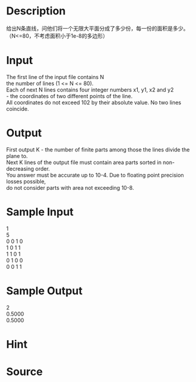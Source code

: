 
# Description

<div class="content"><div>给出N条直线，问他们将一个无限大平面分成了多少份，每一份的面积是多少。</div>
<div>（N&lt;=80，不考虑面积小于1e-8的多边形）</div></div>

# Input

<div class="content"><div>The first line of the input file contains N  </div>
<div>the number of lines (1 &lt;= N &lt;= 80). </div>
<div>Each of next N lines contains four integer numbers x1, y1, x2 and y2 </div>
<div>- the coordinates of two different points of the line. </div>
<div>All coordinates do not exceed 102 by their absolute value. No two lines coincide.</div></div>

# Output

<div class="content"><div>First output K - the number of finite parts among those the lines divide the plane to. </div>
<div>Next K lines of the output file must contain area parts sorted in non-decreasing order. </div>
<div>You answer must be accurate up to 10-4. Due to floating point precision losses possible, </div>
<div>do not consider parts with area not exceeding 10-8.</div></div>

# Sample Input

<div class="content"><span class="sampledata">1<br/>
5<br/>
0 0 1 0<br/>
1 0 1 1<br/>
1 1 0 1<br/>
0 1 0 0<br/>
0 0 1 1</span></div>

# Sample Output

<div class="content"><span class="sampledata">2<br/>
0.5000<br/>
0.5000</span></div>

# Hint

<div class="content"><p></p></div>

# Source

<div class="content"><p><a href="problemset.php?search="></a></p></div>

